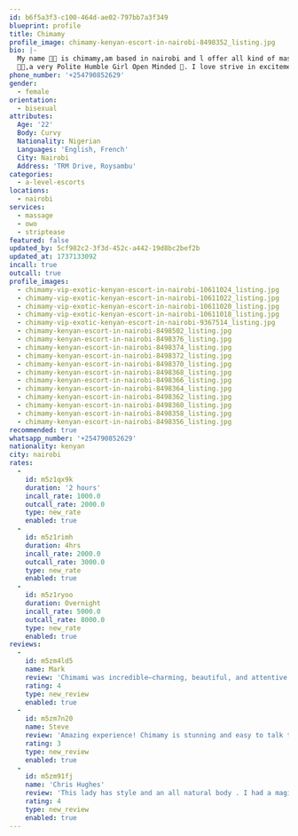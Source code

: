 ```yaml
---
id: b6f5a3f3-c100-464d-ae02-797bb7a3f349
blueprint: profile
title: Chimamy
profile_image: chimamy-kenyan-escort-in-nairobi-8498352_listing.jpg
bio: |-
  My name 💋😜 is chimamy,am based in nairobi and l offer all kind of massage services and extras ,am available 24/7 for both incall and outcall 🤤 love to make people happy and relaxed Offering Professional Massage Therapy. easy to get along with and very open-minded. I like Bdsm and vanilla as well. If you are new in town let's hook up and have a good time.
  💋😜,a very Polite Humble Girl Open Minded 💯. I love strive in excitement😁 and I will ensure that your experience with me is nothing less than electrifying.❣️BDSM⚜️
phone_number: '+254790852629'
gender:
  - female
orientation:
  - bisexual
attributes:
  Age: '22'
  Body: Curvy
  Nationality: Nigerian
  Languages: 'English, French'
  City: Nairobi
  Address: 'TRM Drive, Roysambu'
categories:
  - a-level-escorts
locations:
  - nairobi
services:
  - massage
  - owo
  - striptease
featured: false
updated_by: 5cf982c2-3f3d-452c-a442-19d8bc2bef2b
updated_at: 1737133092
incall: true
outcall: true
profile_images:
  - chimamy-vip-exotic-kenyan-escort-in-nairobi-10611024_listing.jpg
  - chimamy-vip-exotic-kenyan-escort-in-nairobi-10611022_listing.jpg
  - chimamy-vip-exotic-kenyan-escort-in-nairobi-10611020_listing.jpg
  - chimamy-vip-exotic-kenyan-escort-in-nairobi-10611018_listing.jpg
  - chimamy-vip-exotic-kenyan-escort-in-nairobi-9367514_listing.jpg
  - chimamy-kenyan-escort-in-nairobi-8498502_listing.jpg
  - chimamy-kenyan-escort-in-nairobi-8498376_listing.jpg
  - chimamy-kenyan-escort-in-nairobi-8498374_listing.jpg
  - chimamy-kenyan-escort-in-nairobi-8498372_listing.jpg
  - chimamy-kenyan-escort-in-nairobi-8498370_listing.jpg
  - chimamy-kenyan-escort-in-nairobi-8498368_listing.jpg
  - chimamy-kenyan-escort-in-nairobi-8498366_listing.jpg
  - chimamy-kenyan-escort-in-nairobi-8498364_listing.jpg
  - chimamy-kenyan-escort-in-nairobi-8498362_listing.jpg
  - chimamy-kenyan-escort-in-nairobi-8498360_listing.jpg
  - chimamy-kenyan-escort-in-nairobi-8498358_listing.jpg
  - chimamy-kenyan-escort-in-nairobi-8498356_listing.jpg
recommended: true
whatsapp_number: '+254790852629'
nationality: kenyan
city: nairobi
rates:
  -
    id: m5z1qx9k
    duration: '2 hours'
    incall_rate: 1000.0
    outcall_rate: 2000.0
    type: new_rate
    enabled: true
  -
    id: m5z1rimh
    duration: 4hrs
    incall_rate: 2000.0
    outcall_rate: 3000.0
    type: new_rate
    enabled: true
  -
    id: m5z1ryoo
    duration: Overnight
    incall_rate: 5000.0
    outcall_rate: 8000.0
    type: new_rate
    enabled: true
reviews:
  -
    id: m5zm4ld5
    name: Mark
    review: 'Chimami was incredible—charming, beautiful, and attentive. She made me feel comfortable and exceeded my expectations. Highly recommend!'
    rating: 4
    type: new_review
    enabled: true
  -
    id: m5zm7n20
    name: Steve
    review: 'Amazing experience! Chimamy is stunning and easy to talk to. Will definitely book her again.'
    rating: 3
    type: new_review
    enabled: true
  -
    id: m5zm91fj
    name: 'Chris Hughes'
    review: 'This lady has style and an all natural body . I had a magic time with her . She is very classy .'
    rating: 4
    type: new_review
    enabled: true
---
```

